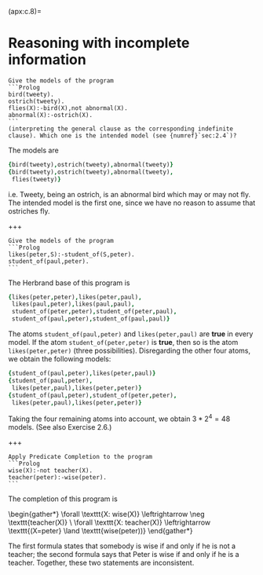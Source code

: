 <!--H3: Section C.8-->
(apx:c.8)=
# Reasoning with incomplete information #

<!--section 2.4-->
````{exercise} 8.1
Give the models of the program
```Prolog
bird(tweety).
ostrich(tweety).
flies(X):-bird(X),not abnormal(X).
abnormal(X):-ostrich(X).
```
(interpreting the general clause as the corresponding indefinite clause). Which one is the intended model (see {numref}`sec:2.4`)?
````

The models are
```Prolog
{bird(tweety),ostrich(tweety),abnormal(tweety)}
{bird(tweety),ostrich(tweety),abnormal(tweety),
 flies(tweety)}
```
i.e. Tweety, being an ostrich, is an abnormal bird which may or may not fly. The intended model is the first one, since we have no reason to assume that ostriches fly.

+++

````{exercise} 8.2
Give the models of the program
```Prolog
likes(peter,S):-student_of(S,peter).
student_of(paul,peter).
```
````

The Herbrand base of this program is
```Prolog
{likes(peter,peter),likes(peter,paul),
 likes(paul,peter),likes(paul,paul),
 student_of(peter,peter),student_of(peter,paul),
 student_of(paul,peter),student_of(paul,paul)}
```
The atoms `student_of(paul,peter)` and `likes(peter,paul)` are **true** in every model. If the atom `student_of(peter,peter)` is **true**, then so is the atom `likes(peter,peter)` (three possibilities). Disregarding the other four atoms, we obtain the following models:
```Prolog
{student_of(paul,peter),likes(peter,paul)}
{student_of(paul,peter),
 likes(peter,paul),likes(peter,peter)}
{student_of(paul,peter),student_of(peter,peter),
 likes(peter,paul),likes(peter,peter)}
```
Taking the four remaining atoms into account, we obtain $3*2^4=48$ models. (See also Exercise 2.6.)

+++

````{exercise} 8.3
Apply Predicate Completion to the program
```Prolog
wise(X):-not teacher(X).
teacher(peter):-wise(peter).
```
````

The completion of this program is

\begin{gather*}
\forall \texttt{X: wise(X)} \leftrightarrow \neg \texttt{teacher(X)} \\
\forall \texttt{X: teacher(X)} \leftrightarrow \texttt{(X=peter} \land \texttt{wise(peter))}
\end{gather*}

The first formula states that somebody is wise if and only if he is not a teacher; the second formula says that Peter is wise if and only if he is a teacher. Together, these two statements are inconsistent.
